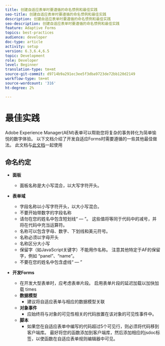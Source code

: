 ```yaml
---
title: 创建自适应表单时要遵循的命名惯例和最佳实践
seo-title: 创建自适应表单时要遵循的命名惯例和最佳实践
description: 创建自适应表单时要遵循的命名惯例和最佳实践
seo-description: 创建自适应表单时要遵循的命名惯例和最佳实践
feature: Adaptive Forms
topics: best-practices
audience: developer
doc-type: article
activity: setup
version: 6.3,6.4,6.5
topic: Development
role: Developer
level: Beginner
translation-type: tm+mt
source-git-commit: d9714b9a291ec3ee5f3dba9723de72bb120d2149
workflow-type: tm+mt
source-wordcount: '316'
ht-degree: 2%

---
```


# 最佳实践

Adobe Experience Manager(AEM)表单可以帮助您将复杂的事务转化为简单愉悦的数字体验。 以下文档介绍了开发自适应Forms时需要遵循的一些其他最佳做法。 此文档与[此文档](https://helpx.adobe.com/experience-manager/6-3/forms/using/adaptive-forms-best-practices.html#Overview)一起使用

## 命名约定

* **面板**
   * 面板名称是大小写混合，以大写字符开头。

* **表单域**
   * 字段名称以小写字符开头，以大小写混合。
   * 不要开始带数字的字段名称
   * 请勿在您的姓名中包含短划线“ — ”。 这些值将等同于代码中的减号，并将在代码中充当运算符。
   * 名称可以包含字母、数字、下划线和美元符号。
   * 名称必须以字母开头
   * 名称区分大小写
   * 保留字（如JavaScript关键字）不能用作名称。 注意其他特定于AF的保留字，例如   “panel”、“name”。
   * 不要在您的姓名中包含虚线“ — ”
* **开发Forms**
   * 在开发大型表单时，应考虑表单片段。 启用表单片段的延迟加载以加快加载   times
   * **数据模型**
      * 建议将自适应表单与相应的数据模型关联
   * **对象事件**
      * 应始终将与对象的可见性相关的代码放置在该对象的可见性事件中。
   * **脚本**
      * 如果您在自适应表单中编写的代码超过5个可见行，则必须将代码移到客户端库。 最好将您的函数添加到客户端库，然后添加相应的jsdoc标签，以使函数在自适应表单规则编辑器中可见。


